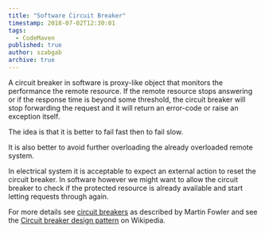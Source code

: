 ```yaml
---
title: "Software Circuit Breaker"
timestamp: 2018-07-02T12:30:01
tags:
  - CodeMaven
published: true
author: szabgab
archive: true
---
```



A circuit breaker in software is proxy-like object that monitors the performance the remote resource.
If the remote resource stops answering or if the response time is beyond some threshold, the circuit breaker
will stop forwarding the request and it will return an error-code or raise an exception itself.

The idea is that it is better to fail fast then to fail slow.

It is also better to avoid further overloading the already overloaded remote system.


In electrical system it is acceptable to expect an external action to reset the circuit breaker.
In software however we might want to allow the circuit breaker to check if the protected resource
is already available and start letting requests through again.

For more details see [circuit breakers](https://martinfowler.com/bliki/CircuitBreaker.html) as described by Martin Fowler
and see the [Circuit breaker design pattern](https://en.wikipedia.org/wiki/Circuit_breaker_design_pattern) on Wikipedia.

